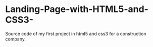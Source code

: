# Landing-Page-with-HTML5-and-CSS3-
Source code of my first project in html5 and css3 for a construction company.
